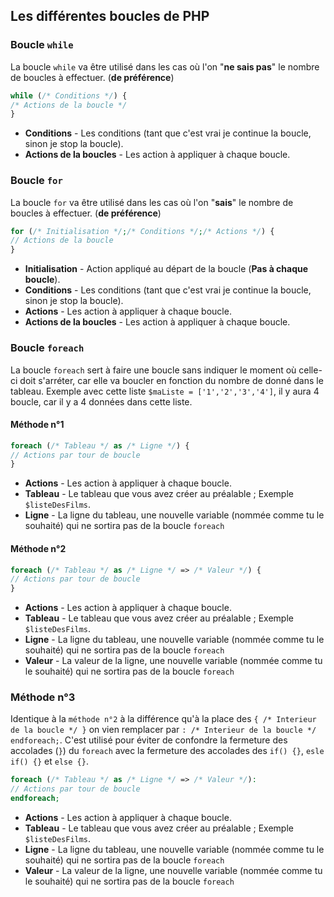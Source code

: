 ## Les différentes boucles de PHP

### Boucle `while`

La boucle `while` va être utilisé dans les cas où l'on "__ne sais pas__" le nombre de boucles à effectuer. (__de préférence__)

```php
while (/* Conditions */) {
/* Actions de la boucle */ 
}
```
- __Conditions__ - Les conditions (tant que c'est vrai je continue la boucle, sinon je stop la boucle).
- __Actions de la boucles__ - Les action à appliquer à chaque boucle.

### Boucle `for`

La boucle `for` va être utilisé dans les cas où l'on "__sais__" le nombre de boucles à effectuer. (__de préférence__)

```php
for (/* Initialisation */;/* Conditions */;/* Actions */) {
// Actions de la boucle 
}
```
- __Initialisation__ - Action appliqué au départ de la boucle (__Pas à chaque boucle__).
- __Conditions__ - Les conditions (tant que c'est vrai je continue la boucle, sinon je stop la boucle).
- __Actions__ - Les action à appliquer à chaque boucle.
- __Actions de la boucles__ - Les action à appliquer à chaque boucle.

### Boucle `foreach`

La boucle `foreach` sert à faire une boucle sans indiquer le moment où celle-ci doit s'arréter, car elle va boucler en fonction du nombre de donné dans le tableau.
Exemple avec cette liste `$maListe = ['1','2','3','4']`, il y aura 4 boucle, car il y a 4 données dans cette liste.

#### Méthode n°1
```php
foreach (/* Tableau */ as /* Ligne */) {
// Actions par tour de boucle 
}
```
- __Actions__ - Les action à appliquer à chaque boucle.
- __Tableau__ - Le tableau que vous avez créer au préalable ; Exemple `$listeDesFilms`.
- __Ligne__ - La ligne du tableau, une nouvelle variable (nommée comme tu le souhaité) qui ne sortira pas de la boucle `foreach`


#### Méthode n°2
```php
foreach (/* Tableau */ as /* Ligne */ => /* Valeur */) {
// Actions par tour de boucle 
}
```
- __Actions__ - Les action à appliquer à chaque boucle.
- __Tableau__ - Le tableau que vous avez créer au préalable ; Exemple `$listeDesFilms`.
- __Ligne__ - La ligne du tableau, une nouvelle variable (nommée comme tu le souhaité) qui ne sortira pas de la boucle `foreach`
- __Valeur__ - La valeur de la ligne, une nouvelle variable (nommée comme tu le souhaité) qui ne sortira pas de la boucle `foreach`

### Méthode n°3
Identique à la `méthode n°2` à la différence qu'à la place des `{ /* Interieur de la boucle */ }` on vien remplacer par `: /* Interieur de la boucle */ endforeach;`.
C'est utilisé pour éviter de confondre la fermeture des accolades (`}`) du `foreach` avec la fermeture des accolades des `if() {}`, `esle if() {}` et `else {}`.
```php
foreach (/* Tableau */ as /* Ligne */ => /* Valeur */):
// Actions par tour de boucle 
endforeach;
```
- __Actions__ - Les action à appliquer à chaque boucle.
- __Tableau__ - Le tableau que vous avez créer au préalable ; Exemple `$listeDesFilms`.
- __Ligne__ - La ligne du tableau, une nouvelle variable (nommée comme tu le souhaité) qui ne sortira pas de la boucle `foreach`
- __Valeur__ - La valeur de la ligne, une nouvelle variable (nommée comme tu le souhaité) qui ne sortira pas de la boucle `foreach`
